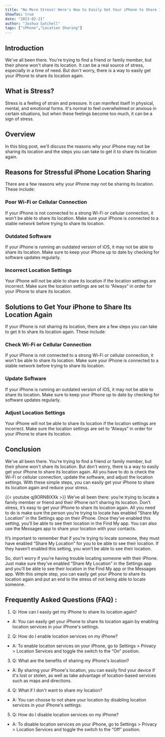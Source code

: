 ```yaml
---
title: "No More Stress! Here's How to Easily Get Your iPhone to Share Its Location Again"
ShowToc: true 
date: "2023-02-21"
author: "Joshua Satchell" 
tags: ["iPhone","Location Sharing"]
---
```

## Introduction
We've all been there. You're trying to find a friend or family member, but their phone won't share its location. It can be a real source of stress, especially in a time of need. But don't worry, there is a way to easily get your iPhone to share its location again. 

## What is Stress?
Stress is a feeling of strain and pressure. It can manifest itself in physical, mental, and emotional forms. It's normal to feel overwhelmed or anxious in certain situations, but when these feelings become too much, it can be a sign of stress.

## Overview
In this blog post, we'll discuss the reasons why your iPhone may not be sharing its location and the steps you can take to get it to share its location again. 

## Reasons for Stressful iPhone Location Sharing
There are a few reasons why your iPhone may not be sharing its location. These include:

### Poor Wi-Fi or Cellular Connection
If your iPhone is not connected to a strong Wi-Fi or cellular connection, it won't be able to share its location. Make sure your iPhone is connected to a stable network before trying to share its location.

### Outdated Software
If your iPhone is running an outdated version of iOS, it may not be able to share its location. Make sure to keep your iPhone up to date by checking for software updates regularly.

### Incorrect Location Settings
Your iPhone will not be able to share its location if the location settings are incorrect. Make sure the location settings are set to “Always” in order for your iPhone to share its location.

## Solutions to Get Your iPhone to Share Its Location Again
If your iPhone is not sharing its location, there are a few steps you can take to get it to share its location again. These include:

### Check Wi-Fi or Cellular Connection
If your iPhone is not connected to a strong Wi-Fi or cellular connection, it won't be able to share its location. Make sure your iPhone is connected to a stable network before trying to share its location.

### Update Software
If your iPhone is running an outdated version of iOS, it may not be able to share its location. Make sure to keep your iPhone up to date by checking for software updates regularly.

### Adjust Location Settings
Your iPhone will not be able to share its location if the location settings are incorrect. Make sure the location settings are set to “Always” in order for your iPhone to share its location.

## Conclusion
We've all been there. You're trying to find a friend or family member, but their phone won't share its location. But don't worry, there is a way to easily get your iPhone to share its location again. All you have to do is check the Wi-Fi or cellular connection, update the software, and adjust the location settings. With these simple steps, you can easily get your iPhone to share its location again and reduce your stress.

{{< youtube qj9ORN8IXXk >}} 
We’ve all been there: you’re trying to locate a family member or friend and their iPhone isn’t sharing its location. Don’t stress, it’s easy to get your iPhone to share its location again. All you need to do is make sure the person you’re trying to locate has enabled “Share My Location” in the Settings app on their iPhone. Once they’ve enabled this setting, you’ll be able to see their location in the Find My app. You can also use the Messages app to share your location with your contacts. 

It’s important to remember that if you’re trying to locate someone, they must have enabled “Share My Location” for you to be able to see their location. If they haven’t enabled this setting, you won’t be able to see their location. 

So, don’t worry if you’re having trouble locating someone with their iPhone. Just make sure they’ve enabled “Share My Location” in the Settings app and you’ll be able to see their location in the Find My app or the Messages app. With this simple step, you can easily get your iPhone to share its location again and put an end to the stress of not being able to locate someone.

## Frequently Asked Questions (FAQ) :
1. Q: How can I easily get my iPhone to share its location again?
- A: You can easily get your iPhone to share its location again by enabling location services in your iPhone's settings. 

2. Q: How do I enable location services on my iPhone?
- A: To enable location services on your iPhone, go to Settings > Privacy > Location Services and toggle the switch to the “On” position. 

3. Q: What are the benefits of sharing my iPhone's location?
- A: By sharing your iPhone's location, you can easily find your device if it's lost or stolen, as well as take advantage of location-based services such as maps and directions. 

4. Q: What if I don't want to share my location?
- A: You can choose to not share your location by disabling location services in your iPhone's settings. 

5. Q: How do I disable location services on my iPhone?
- A: To disable location services on your iPhone, go to Settings > Privacy > Location Services and toggle the switch to the “Off” position.


